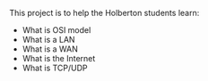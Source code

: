 This project is to help the Holberton students learn:
* What is OSI model
* What is a LAN
* What is a WAN
* What is the Internet
* What is TCP/UDP
